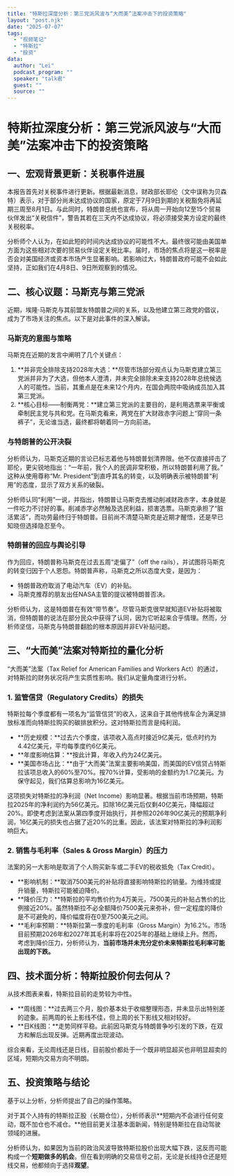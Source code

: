 ```yaml
---
title: "特斯拉深度分析：第三党派风波与“大而美”法案冲击下的投资策略"
layout: "post.njk"  
date: "2025-07-07"
tags:
  - "视频笔记"
  - "特斯拉"
  - "投资"
data:
  author: "Lei"
  podcast_program: ""
  speaker: "talk君"
  guest: "" 
  source: ""
---
```


# 特斯拉深度分析：第三党派风波与“大而美”法案冲击下的投资策略

## 一、宏观背景更新：关税事件进展

本报告首先对关税事件进行更新。根据最新消息，财政部长耶伦（文中误称为贝森特）表示，对于部分尚未达成协议的国家，原定于7月9日到期的关税豁免将再延期三周至8月1日。与此同时，特朗普总统也宣布，将从周一开始向12至15个贸易伙伴发出“关税信件”，警告其若在三天内不达成协议，将必须接受美方设定的最终关税税率。

分析师个人认为，在如此短的时间内达成协议的可能性不大。最终很可能由美国单方面为这些相对次要的贸易伙伴设定关税比率。届时，市场的焦点将是这一税率是否会对美国经济或资本市场产生显著影响。若影响过大，特朗普政府可能不会如此坚持，正如我们在4月8日、9日所观察到的情况。

## 二、核心议题：马斯克与第三党派

近期，埃隆·马斯克与其前盟友特朗普之间的关系，以及他建立第三政党的倡议，成为了市场关注的焦点。以下是对此事件的深入解读。

### 马斯克的意图与策略

马斯克在近期的发言中阐明了几个关键点：

1.  **并非完全排除支持2028年大选：**尽管市场部分观点认为马斯克建立第三党派并非为了大选，但他本人澄清，并未完全排除未来支持2028年总统候选人的可能性。当前，其重点是在未来12个月内，在国会两院中吸纳成员加入其第三党派。
2.  **核心目标——制衡两党：**建立第三党派的主要目的，是利用选票来平衡或牵制民主党与共和党。在马斯克看来，两党在扩大财政赤字问题上“穿同一条裤子”，无论谁当选，最终都将朝着同一方向前进。

### 与特朗普的公开决裂

分析师认为，马斯克近期的言论已标志着他与特朗普划清界限。他不仅直接抨击了耶伦，更尖锐地指出：“一年前，我个人的民调非常积极，所以特朗普利用了我。”
这种从使用尊称“Mr.
President”到直呼其名的转变，以及明确表示被特朗普“利用”的态度，显示了双方关系的破裂。

分析师认同“利用”一说，并指出，特朗普让马斯克去推动削减财政赤字，本身就是一件吃力不讨好的事。削减赤字必然触及选民利益，损害选票。马斯克承担了“脏活累活”，而功劳最终归于特朗普。目前尚不清楚马斯克是近期才醒悟，还是早已知晓但选择隐忍至今。

### 特朗普的回应与舆论引导

作为回应，特朗普称马斯克在过去五周“走偏了”（off the
rails），并试图将马斯克的转变归因于个人恩怨。特朗普声称，马斯克之所以态度大变，是因为：

- 特朗普政府取消了电动汽车（EV）的补贴。
- 马斯克推荐的朋友出任NASA主管的提议被特朗普否决。

分析师认为，这是特朗普在有效“带节奏”。尽管马斯克很早就知道EV补贴将被取消，但特朗普的说法在部分民众中获得了认同，因为它听起来合乎情理。然而，分析师坚信，马斯克与特朗普翻脸的根本原因并非EV补贴问题。

## 三、“大而美”法案对特斯拉的量化分析

“大而美”法案（Tax Relief for American Families and Workers
Act）的通过，对特斯拉的财务状况将产生实质性影响。我们从定量角度进行分析。

### 1. 监管信贷（Regulatory Credits）的损失

特斯拉每个季度都有一项名为“监管信贷”的收入，这来自于其他传统车企为满足排放标准而向特斯拉购买的碳排放积分。这对特斯拉而言是纯利润。

- **历史规模：**过去六个季度，该项收入高点时接近9亿美元，低点时约为4.42亿美元，平均每季度约6亿美元。
- **年度影响估算：**按此计算，年收入约为24亿美元。
- **美国市场占比：**由于“大而美”法案主要影响美国，而美国的EV信贷占特斯拉该项总收入的60%至70%。按70%计算，受影响的金额约为1.7亿美元。为保守起见，我们估算总影响为16亿美元。

这项损失对特斯拉的净利润（Net
Income）影响显著。根据当前市场预期，特斯拉2025年的净利润约为56亿美元。扣除16亿美元后仅剩40亿美元，降幅超过20%。即使考虑到法案从第四季度开始执行，并参照2026年90亿美元的预期净利润，16亿美元的损失也占据了近20%的比重。因此，该法案对特斯拉的净利润影响巨大。

### 2. 销售与毛利率（Sales & Gross Margin）的压力

法案的另一大影响是取消了个人购买新车或二手EV的税收抵免（Tax Credit）。

- **影响机制：**取消7500美元的补贴将直接影响特斯拉的销量。为维持或提升销量，特斯拉可能被迫降价。
- **降价压力：**特斯拉的平均售价约为4万美元，7500美元的补贴占售价的比例接近20%。虽然特斯拉不必全额降价7500美元来弥补，但一定程度的降价是不可避免的，降价幅度将在0至7500美元之间。
- **毛利率预期：**特斯拉第一季度的毛利率（Gross
  Margin）为16.2%。市场目前预期2026年和2027年其毛利率将在2025年的基础上继续上升。然而，考虑到降价压力，分析师认为，**当前市场并未充分定价未来特斯拉毛利率可能出现的下跌。**

## 四、技术面分析：特斯拉股价何去何从？

从技术图表来看，特斯拉目前的走势较为中性。

- **周线图：**过去两三个月，股价基本处于收缩整理形态，并未显示出特别差的迹象。前两周的长上影线不佳，但上周的长下影线又相对较好。
- **日K线图：**走势同样平稳。此前因马斯克与特朗普争吵引发的下跌，在双方和解后出现反弹。近期再度出现波动。

综合来看，无论周线还是日线，目前股价都处于一个既非明显超买也非明显超卖的区域，短期内交易方向不明朗。

## 五、投资策略与结论

基于以上分析，分析师提出了自己的操作策略。

对于其个人持有的特斯拉正股（长期仓位），分析师表示**短期内不会进行任何变动，既不加仓也不减仓。**他目前更关注基本面新闻，特别是特斯拉在自动驾驶领域的进展。

分析师认为，如果因为当前的政治风波导致特斯拉股价出现大幅下跌，这反而可能构成一个**短期做多的机会**。但在看到明确的交易信号之前，无论是长线持仓还是短线交易，他都倾向于选择**观望**。